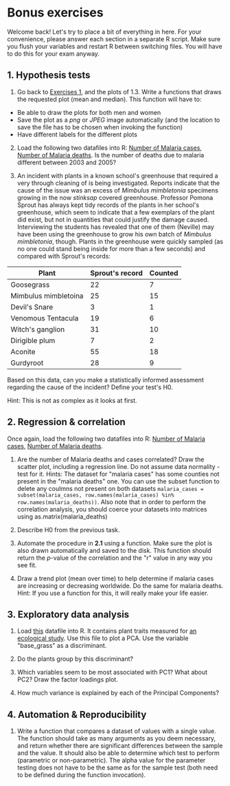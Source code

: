 # Bonus exercises

Welcome back! Let's try to place a bit of everything in here.
For your convenience, please answer each section in a separate R script.
Make sure you flush your variables and restart R between switching files.
You will have to do this for your exam anyway.


## 1. Hypothesis tests

1. Go back to [Exercises 1](ex1.html), and the plots of 1.3. Write a functions that draws the requested plot (mean and median).
This function will have to:
* Be able to draw the plots for both men and women
* Save the plot as a *png* or *JPEG* image automatically (and the location to save the file has to be chosen when invoking the function)
* Have different labels for the different plots

2. Load the following two datafiles into R: [Number of Malaria cases](http://docs.google.com/spreadsheet/pub?key=pp59adS3CHWczfPHQMiqxCg&output=csv), [Number of Malaria deaths](http://docs.google.com/spreadsheet/pub?key=pp59adS3CHWfZGL9qouvTbQ&output=xlsx).
Is the number of deaths due to malaria different between 2003 and 2005?

3. An incident with plants in a known school's greenhouse that required a very through cleaning of is being investigated. Reports indicate that the cause of the issue was an excess of *Mimbulus mimbletonia* specimens growing in the now *stinksap* covered greenhouse. Professor Pomona Sprout has always kept tidy records of the plants in her school's greenhouse, which seem to indicate that a few exemplars of the plant did exist, but not in quantities that could justify the damage caused. Interviewing the students has revealed that one of them (Neville) may have been using the greenhouse to grow his own batch of *Mimbulus mimbletonia*, though. Plants in the greenhouse were quickly sampled (as no one could stand being inside for more than a few seconds) and compared with Sprout's records:

| Plant                | Sprout's record | Counted |
|----------------------|-----------------|---------|
| Goosegrass           | 22              | 7       |
| Mimbulus mimbletoina | 25              | 15      |
| Devil's Snare        | 3               | 1       |
| Venomous Tentacula   | 19              | 6       |
| Witch's ganglion     | 31              | 10      |
| Dirigible plum       | 7               | 2       |
| Aconite              | 55              | 18      |
| Gurdyroot            | 28              | 9       |


Based on this data, can you make a statistically informed assessment regarding the cause of the incident? Define your test's H0.

Hint: This is not as complex as it looks at first.


## 2. Regression & correlation

Once again, load the following two datafiles into R: [Number of Malaria cases](http://docs.google.com/spreadsheet/pub?key=pp59adS3CHWczfPHQMiqxCg&output=csv), [Number of Malaria deaths](http://docs.google.com/spreadsheet/pub?key=pp59adS3CHWfZGL9qouvTbQ&output=xlsx).

1. Are the number of Malaria deaths and cases correlated? Draw the scatter plot, including a regression line. Do not assume data normality - test for it.
Hints: The dataset for "malaria cases" has some counties not present in the "malaria deaths" one. You can use the subset function to delete any coulmns not present on both datasets `malaria_cases = subset(malaria_cases, row.names(malaria_cases) %in% row.names(malaria_deaths))`. Also note that in order to perform the correlation analysis, you should coerce your datasets into matrices using as.matrix(malaria_deaths)

2. Describe H0 from the previous task.

3. Automate the procedure in **2.1** using a function. Make sure the plot is also drawn automatically and saved to the disk. This function should return the *p*-value of the correlation and the "r" value in any way you see fit.

4. Draw a trend plot (mean over time) to help determine if malaria cases are increasing or decreasing worldwide. Do the same for malaria deaths.
Hint: If you use a function for this, it will really make your life easier.


## 3. Exploratory data analysis

1. Load [this](https://datastore.landcareresearch.co.nz/dataset/43d27a6e-544a-4134-b19f-12c78e6a5652/resource/aa238833-e9e8-4ac1-8ba7-ae2737e0f7f3/download/april-dvp.csv) datafile into R. It contains plant traits measured for [an ecological study](https://catalogue.data.govt.nz/dataset/plant-trait-and-ecosystem-function-data-from-an-intensively-grazed-grassland). Use this file to plot a PCA. Use the variable "base_grass" as a discriminant. 

2. Do the plants group by this discriminant?

3. Which variables seem to be most associated with PC1? What about PC2? Draw the factor loadings plot.

4. How much variance is explained by each of the Principal Components? 


## 4. Automation & Reproducibility

1. Write a function that compares a dataset of values with a single value. The function should take as many arguments as you deem necessary, and return whether there are significant differences between the sample and the value. It should also be able to determine which test to perform (parametric or non-parametric). The alpha value for the parameter testing does not have to be the same as for the sample test (both need to be defined during the function invocation).
